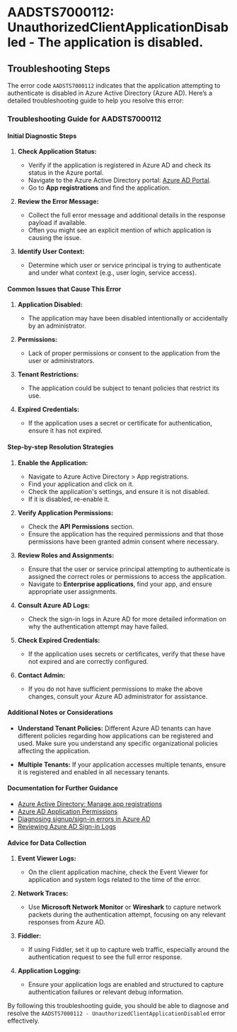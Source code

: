 
# AADSTS7000112: UnauthorizedClientApplicationDisabled - The application is disabled.


## Troubleshooting Steps
The error code `AADSTS7000112` indicates that the application attempting to authenticate is disabled in Azure Active Directory (Azure AD). Here’s a detailed troubleshooting guide to help you resolve this error:

### Troubleshooting Guide for AADSTS7000112

#### Initial Diagnostic Steps

1. **Check Application Status:**
   - Verify if the application is registered in Azure AD and check its status in the Azure portal.
   - Navigate to the Azure Active Directory portal: [Azure AD Portal](https://aad.portal.azure.com).
   - Go to **App registrations** and find the application. 

2. **Review the Error Message:**
   - Collect the full error message and additional details in the response payload if available.
   - Often you might see an explicit mention of which application is causing the issue.

3. **Identify User Context:**
   - Determine which user or service principal is trying to authenticate and under what context (e.g., user login, service access).

#### Common Issues that Cause This Error

1. **Application Disabled:**
   - The application may have been disabled intentionally or accidentally by an administrator.

2. **Permissions:**
   - Lack of proper permissions or consent to the application from the user or administrators.

3. **Tenant Restrictions:**
   - The application could be subject to tenant policies that restrict its use.

4. **Expired Credentials:**
   - If the application uses a secret or certificate for authentication, ensure it has not expired.

#### Step-by-step Resolution Strategies

1. **Enable the Application:**
   - Navigate to Azure Active Directory > App registrations.
   - Find your application and click on it.
   - Check the application's settings, and ensure it is not disabled.
   - If it is disabled, re-enable it.

2. **Verify Application Permissions:**
   - Check the **API Permissions** section.
   - Ensure the application has the required permissions and that those permissions have been granted admin consent where necessary.

3. **Review Roles and Assignments:**
   - Ensure that the user or service principal attempting to authenticate is assigned the correct roles or permissions to access the application.
   - Navigate to **Enterprise applications**, find your app, and ensure appropriate user assignments.

4. **Consult Azure AD Logs:**
   - Check the sign-in logs in Azure AD for more detailed information on why the authentication attempt may have failed.

5. **Check Expired Credentials:**
   - If the application uses secrets or certificates, verify that these have not expired and are correctly configured.

6. **Contact Admin:**
   - If you do not have sufficient permissions to make the above changes, consult your Azure AD administrator for assistance.

#### Additional Notes or Considerations

- **Understand Tenant Policies:** Different Azure AD tenants can have different policies regarding how applications can be registered and used. Make sure you understand any specific organizational policies affecting the application.
  
- **Multiple Tenants:** If your application accesses multiple tenants, ensure it is registered and enabled in all necessary tenants.

#### Documentation for Further Guidance

- [Azure Active Directory: Manage app registrations](https://docs.microsoft.com/en-us/azure/active-directory/develop/quickstart-register-app)
- [Azure AD Application Permissions](https://docs.microsoft.com/en-us/azure/active-directory/develop/v2-app-permissions-and-roles)
- [Diagnosing signup/sign-in errors in Azure AD](https://docs.microsoft.com/en-us/azure/active-directory/develop/troubleshoot-sign-in)
- [Reviewing Azure AD Sign-in Logs](https://docs.microsoft.com/en-us/azure/active-directory/reports-monitoring/concept-sign-ins)

#### Advice for Data Collection

1. **Event Viewer Logs:**
   - On the client application machine, check the Event Viewer for application and system logs related to the time of the error.

2. **Network Traces:**
   - Use **Microsoft Network Monitor** or **Wireshark** to capture network packets during the authentication attempt, focusing on any relevant responses from Azure AD.

3. **Fiddler:**
   - If using Fiddler, set it up to capture web traffic, especially around the authentication request to see the full error response.

4. **Application Logging:**
   - Ensure your application logs are enabled and structured to capture authentication failures or relevant debug information.

By following this troubleshooting guide, you should be able to diagnose and resolve the `AADSTS7000112 - UnauthorizedClientApplicationDisabled` error effectively.